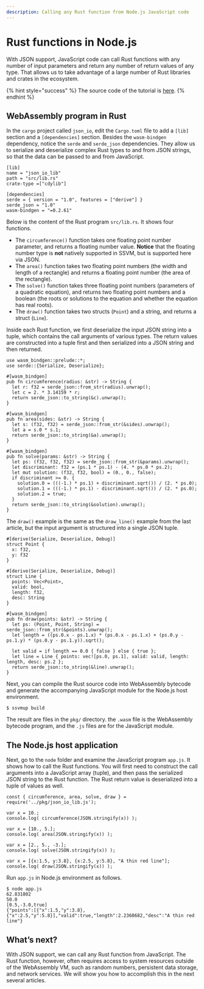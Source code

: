 ```yaml
---
description: Calling any Rust function from Node.js JavaScript code
---
```


# Rust functions in Node.js

With JSON support, JavaScript code can call Rust functions with any number of input parameters and return any number of return values of any type. That allows us to take advantage of a large number of Rust libraries and crates in the ecosystem.

{% hint style="success" %}
The source code of the tutorial is [here](https://github.com/second-state/wasm-learning/tree/master/nodejs/json_io).
{% endhint %}

## **WebAssembly program in Rust**

In the `cargo` project called `json_io`, edit the `Cargo.toml` file to add a `[lib]` section and a `[dependencies]` section. Besides the `wasm-bindgen` dependency, notice the `serde` and `serde_json` dependencies. They allow us to serialize and deserialize complex Rust types to and from JSON strings, so that the data can be passed to and from JavaScript.

```text
[lib]
name = "json_io_lib"
path = "src/lib.rs"
crate-type =["cdylib"]

[dependencies]
serde = { version = "1.0", features = ["derive"] }
serde_json = "1.0"
wasm-bindgen = "=0.2.61"
```

Below is the content of the Rust program `src/lib.rs`. It shows four functions.

* The `circumference()` function takes one floating point number parameter, and returns a floating number value. **Notice** that the floating number type is **not** natively supported in SSVM, but is supported here via JSON.
* The `area()` function takes two floating point numbers \(the width and length of a rectangle\) and returns a floating point number \(the area of the rectangle\).
* The `solve()` function takes three floating point numbers \(parameters of a quadratic equation\), and returns two floating point numbers and a boolean \(the roots or solutions to the equation and whether the equation has real roots\).
* The `draw()` function takes two structs \(`Point`\) and a string, and returns a struct \(`Line`\).

Inside each Rust function, we first deserialize the input JSON string into a tuple, which contains the call arguments of various types. The return values are constructed into a tuple first and then serialized into a JSON string and then returned.

```text
use wasm_bindgen::prelude::*;
use serde::{Serialize, Deserialize};

#[wasm_bindgen]
pub fn circumference(radius: &str) -> String {
  let r: f32 = serde_json::from_str(radius).unwrap();
  let c = 2. * 3.14159 * r;
  return serde_json::to_string(&c).unwrap();
}

#[wasm_bindgen]
pub fn area(sides: &str) -> String {
  let s: (f32, f32) = serde_json::from_str(&sides).unwrap();
  let a = s.0 * s.1;
  return serde_json::to_string(&a).unwrap();
}

#[wasm_bindgen]
pub fn solve(params: &str) -> String {
  let ps: (f32, f32, f32) = serde_json::from_str(&params).unwrap();
  let discriminant: f32 = (ps.1 * ps.1) - (4. * ps.0 * ps.2);
  let mut solution: (f32, f32, bool) = (0., 0., false);
  if discriminant >= 0. {
    solution.0 = (((-1.) * ps.1) + discriminant.sqrt()) / (2. * ps.0);
    solution.1 = (((-1.) * ps.1) - discriminant.sqrt()) / (2. * ps.0);
    solution.2 = true;
  }
  return serde_json::to_string(&solution).unwrap();
}
```

The `draw()` example is the same as the `draw_line()` example from the last article, but the input argument is structured into a single JSON tuple.

```text
#[derive(Serialize, Deserialize, Debug)]
struct Point {
  x: f32,
  y: f32
}

#[derive(Serialize, Deserialize, Debug)]
struct Line {
  points: Vec<Point>,
  valid: bool,
  length: f32,
  desc: String
}

#[wasm_bindgen]
pub fn draw(points: &str) -> String {
  let ps: (Point, Point, String) = serde_json::from_str(&points).unwrap();
  let length = ((ps.0.x - ps.1.x) * (ps.0.x - ps.1.x) + (ps.0.y - ps.1.y) * (ps.0.y - ps.1.y)).sqrt();

  let valid = if length == 0.0 { false } else { true };
  let line = Line { points: vec![ps.0, ps.1], valid: valid, length: length, desc: ps.2 };
  return serde_json::to_string(&line).unwrap();
}
```

Next, you can compile the Rust source code into WebAssembly bytecode and generate the accompanying JavaScript module for the Node.js host environment.

```text
$ ssvmup build
```

The result are files in the `pkg/` directory. the `.wasm` file is the WebAssembly bytecode program, and the `.js` files are for the JavaScript module.

## **The Node.js host application**

Next, go to the `node` folder and examine the JavaScript program `app.js`. It shows how to call the Rust functions. You will first need to construct the call arguments into a JavaScript array \(tuple\), and then pass the serialized JSON string to the Rust function. The Rust return value is deserialized into a tuple of values as well.

```text
const { circumference, area, solve, draw } = require('../pkg/json_io_lib.js');

var x = 10.;
console.log( circumference(JSON.stringify(x)) );

var x = [10., 5.];
console.log( area(JSON.stringify(x)) );

var x = [2., 5., -3.];
console.log( solve(JSON.stringify(x)) );

var x = [{x:1.5, y:3.8}, {x:2.5, y:5.8}, "A thin red line"];
console.log( draw(JSON.stringify(x)) );
```

Run `app.js` in Node.js environment as follows.

```text
$ node app.js
62.831802
50.0
[0.5,-3.0,true]
{"points":[{"x":1.5,"y":3.8},{"x":2.5,"y":5.8}],"valid":true,"length":2.2360682,"desc":"A thin red line"}
```

## **What’s next?**

With JSON support, we can call any Rust function from JavaScript. The Rust function, however, often requires access to system resources outside of the WebAssembly VM, such as random numbers, persistent data storage, and network services. We will show you how to accomplish this in the next several articles.

